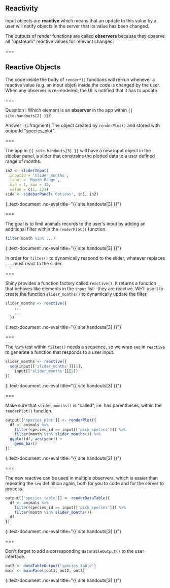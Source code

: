 ---
---

## Reactivity

Input objects are **reactive** which means that an update to this value by a
user will notify objects in the server that its value has been changed.

The outputs of render functions are called **observers** because they observe
all "upstream" reactive values for relevant changes.

===

## Reactive Objects

The code inside the body of `render*()` functions will re-run whenever a
reactive value (e.g. an input objet) inside the code is changed by the user.
When any observer is re-rendered, the UI is notified that it has to update.

===

Question
: Which element is an **observer** in the app within `{{ site.handouts[2] }}`?

Answer
: {:.fragment} The object created by `renderPlot()` and stored with outputId
  "species_plot".

===

The app in `{{ site.handouts[3] }}` will have a new input object in the sidebar
panel, a slider that constrains the plotted data to a user defined range of
months.



~~~r
in2 <- sliderInput(
  inputId = 'slider_months',
  label = 'Month Range',
  min = 1, max = 12,
  value = c(1, 12))
side <- sidebarPanel('Options', in1, in2)
~~~
{:.text-document .no-eval title="{{ site.handouts[3] }}"}


===

The goal is to limit animals records to the user's input by adding an additional
filter within the `renderPlot()` function.



~~~r
filter(month %in% ...)
~~~
{:.text-document .no-eval title="{{ site.handouts[3] }}"}


In order for `filter()` to dynamically respond to the slider, whatever replaces
`...` must react to the slider.

===

Shiny provides a function factory called `reactive()`. It returns a function
that behaves like elements in the `input` list--they are reactive. We'll use it
to create the function `slider_months()` to dynamically update the filter.



~~~r
slider_months <- reactive({
    ...
    ...
  })
~~~
{:.text-document .no-eval title="{{ site.handouts[3] }}"}


===

The `%in%` test within `filter()` needs a sequence, so we wrap `seq` in
`reactive` to generate a function that responds to a user input.



~~~r
slider_months <- reactive({
  seq(input[['slider_months']][1],
    input[['slider_months']][2])
})
~~~
{:.text-document .no-eval title="{{ site.handouts[3] }}"}


===

Make sure that `slider_months()` is "called", i.e. has parentheses, within the
`renderPlot()` function.



~~~r
output[['species_plot']] <- renderPlot({
  df <- animals %>%
    filter(species_id == input[['pick_species']]) %>%
    filter(month %in% slider_months()) %>%
  ggplot(df, aes(year)) +
    geom_bar()
})
~~~
{:.text-document .no-eval title="{{ site.handouts[3] }}"}


===

The new reactive can be used in multiple observers, which is easier than
repeating the `seq` definition again, both for you to code and for the server to
process.



~~~r
output[['species_table']] <- renderDataTable({
  df <- animals %>%
    filter(species_id == input[['pick_species']]) %>%
    filter(month %in% slider_months())
  df
})
~~~
{:.text-document .no-eval title="{{ site.handouts[3] }}"}


===

Don't forget to add a corresponding `dataTableOutput()` to the user interface.



~~~r
out3 <- dataTableOutput('species_table')
main <- mainPanel(out1, out2, out3)
~~~
{:.text-document .no-eval title="{{ site.handouts[3] }}"}

